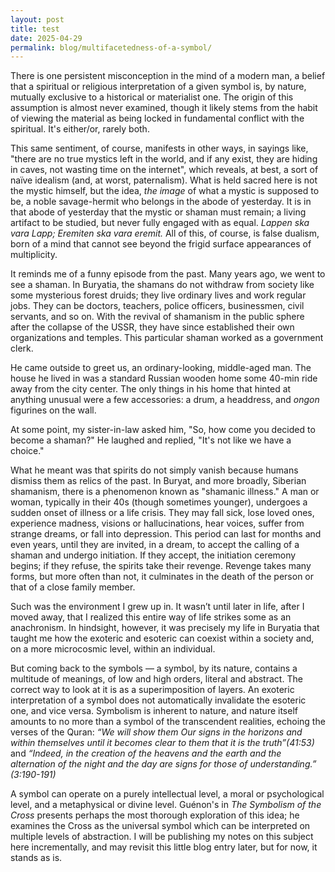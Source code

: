 ```yaml
---
layout: post
title: test
date: 2025-04-29
permalink: blog/multifacetedness-of-a-symbol/
---
```


There is one persistent misconception in the mind of a modern man, a belief that a spiritual or religious interpretation of a given symbol is, by nature, mutually exclusive to a historical or materialist one. The origin of this assumption is almost never examined, though it likely stems from the habit of viewing the material as being locked in fundamental conflict with the spiritual. It's either/or, rarely both.

This same sentiment, of course, manifests in other ways, in sayings like, "there are no true mystics left in the world, and if any exist, they are hiding in caves, not wasting time on the internet", which reveals, at best, a sort of naïve idealism (and, at worst, paternalism). What is held sacred here is not the mystic himself, but the idea, *the image* of what a mystic is supposed to be, a noble savage-hermit who belongs in the abode of yesterday. It is in that abode of yesterday that the mystic or shaman must remain; a living artifact to be studied, but never fully engaged with as equal. *Lappen ska vara Lapp; Eremiten ska vara eremit.* All of this, of course, is false dualism, born of a mind that cannot see beyond the frigid surface appearances of multiplicity.

It reminds me of a funny episode from the past. Many years ago, we went to see a shaman. In Buryatia, the shamans do not withdraw from society like some mysterious forest druids; they live ordinary lives and work regular jobs. They can be doctors, teachers, police officers, businessmen, civil servants, and so on. With the revival of shamanism in the public sphere after the collapse of the USSR, they have since established their own organizations and temples. This particular shaman worked as a government clerk.

He came outside to greet us, an ordinary-looking, middle-aged man. The house he lived in was a standard Russian wooden home some 40-min ride away from the city center. The only things in his home that hinted at anything unusual were a few accessories: a drum, a headdress, and *ongon* figurines on the wall.

At some point, my sister-in-law asked him, "So, how come you decided to become a shaman?"
He laughed and replied, "It's not like we have a choice."

What he meant was that spirits do not simply vanish because humans dismiss them as relics of the past. In Buryat, and more broadly, Siberian shamanism, there is a phenomenon known as "shamanic illness." A man or woman, typically in their 40s (though sometimes younger), undergoes a sudden onset of illness or a life crisis. They may fall sick, lose loved ones, experience madness, visions or hallucinations, hear voices, suffer from strange dreams, or fall into depression. This period can last for months and even years, until they are invited, in a dream, to accept the calling of a shaman and undergo initiation. If they accept, the initiation ceremony begins; if they refuse, the spirits take their revenge. Revenge  takes many forms, but more often than not, it culminates in the death of the person or that of a close family member.

Such was the environment I grew up in. It wasn’t until later in life, after I moved away, that I realized this entire way of life strikes some as an anachronism. In hindsight, however, it was precisely my life in Buryatia that taught me how the exoteric and esoteric can coexist within a society and, on a more microcosmic level, within an individual.

But coming back to the symbols — a symbol, by its nature, contains a multitude of meanings, of low and high orders, literal and abstract. The correct way to look at it is as a superimposition of layers. An exoteric interpretation of a symbol does not automatically invalidate the esoteric one, and vice versa. Symbolism is inherent to nature, and nature itself amounts to no more than a symbol of the transcendent realities, echoing the verses of the Quran: _“We will show them Our signs in the horizons and within themselves until it becomes clear to them that it is the truth”(41:53)_ and _“Indeed, in the creation of the heavens and the earth and the alternation of the night and the day are signs for those of understanding.” (3:190-191)_

A symbol can operate on a purely intellectual level, a moral or psychological level, and a metaphysical or divine level. Guénon's in _The Symbolism of the Cross_ presents perhaps the most thorough exploration of this idea; he examines the Cross as the universal symbol which can be interpreted on multiple levels of abstraction. I will be publishing my notes on this subject here incrementally, and may revisit this little blog entry later, but for now, it stands as is.